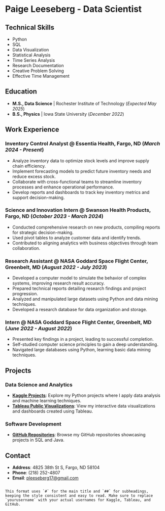 # Paige Leeseberg - Data Scientist

## Technical Skills
- Python
- SQL
- Data Visualization
- Statistical Analysis
- Time Series Analysis
- Research Documentation
- Creative Problem Solving
- Effective Time Management

## Education
- **M.S., Data Science** | Rochester Institute of Technology (_Expected May 2025_)
- **B.S., Physics** | Iowa State University (_December 2022_)

## Work Experience

### Inventory Control Analyst @ Essentia Health, Fargo, ND (_March 2024 - Present_)
- Analyze inventory data to optimize stock levels and improve supply chain efficiency.
- Implement forecasting models to predict future inventory needs and reduce excess stock.
- Collaborate with cross-functional teams to streamline inventory processes and enhance operational performance.
- Develop reports and dashboards to track key inventory metrics and support decision-making.

### Science and Innovation Intern @ Swanson Health Products, Fargo, ND (_October 2023 - March 2024_)
- Conducted comprehensive research on new products, compiling reports for strategic decision-making.
- Used pivot tables to analyze customer data and identify trends.
- Contributed to aligning analytics with business objectives through team collaboration.

### Research Assistant @ NASA Goddard Space Flight Center, Greenbelt, MD (_August 2022 - July 2023_)
- Developed a computer model to simulate the behavior of complex systems, improving research result accuracy.
- Prepared technical reports detailing research findings and project progression.
- Analyzed and manipulated large datasets using Python and data mining techniques.
- Developed a research database for data organization and storage.

### Intern @ NASA Goddard Space Flight Center, Greenbelt, MD (_June 2022 - August 2022_)
- Presented key findings in a project, leading to successful completion.
- Self-studied computer science principles to gain a deep understanding.
- Navigated large databases using Python, learning basic data mining techniques.

## Projects

### Data Science and Analytics

- **[Kaggle Projects](https://www.kaggle.com/yourusername)**: Explore my Python projects where I apply data analysis and machine learning techniques.
- **[Tableau Public Visualizations](https://public.tableau.com/app/profile/paige.leeseberg/vizzes)**: View my interactive data visualizations and dashboards created using Tableau.

### Software Development

- **[GitHub Repositories](https://github.com/yourusername)**: Browse my GitHub repositories showcasing projects in SQL and Java.

## Contact

- **Address**: 4825 38th St S, Fargo, ND 58104
- **Phone**: (218) 252-4807
- **Email**: pleeseberg17@gmail.com
```

This format uses `#` for the main title and `##` for subheadings, keeping the style consistent and easy to read. Make sure to replace `yourusername` with your actual usernames for Kaggle, Tableau, and GitHub.
